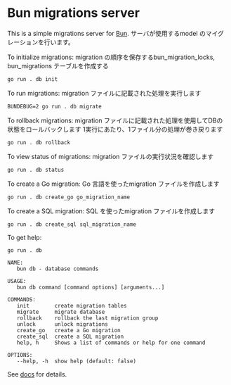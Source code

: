 # Bun migrations server

This is a simple migrations server for [Bun](https://bun.uptrace.dev/).
サーバが使用するmodel のマイグレーションを行います。

To initialize migrations:
migration の順序を保存するbun_migration_locks, bun_migrations テーブルを作成する
```shell
go run . db init
```

To run migrations:
migration ファイルに記載された処理を実行します
```shell
BUNDEBUG=2 go run . db migrate
```

To rollback migrations:
migration ファイルに記載された処理を使用してDBの状態をロールバックします
1実行にあたり、1ファイル分の処理が巻き戻ります
```shell
go run . db rollback
```

To view status of migrations:
migration ファイルの実行状況を確認します

```shell
go run . db status
```

To create a Go migration:
Go 言語を使ったmigration ファイルを作成します
```shell
go run . db create_go go_migration_name
```

To create a SQL migration:
SQL を使ったmigration ファイルを作成します
```shell
go run . db create_sql sql_migration_name
```

To get help:

```shell
go run . db

NAME:
   bun db - database commands

USAGE:
   bun db command [command options] [arguments...]

COMMANDS:
   init        create migration tables
   migrate     migrate database
   rollback    rollback the last migration group
   unlock      unlock migrations
   create_go   create a Go migration
   create_sql  create a SQL migration
   help, h     Shows a list of commands or help for one command

OPTIONS:
   --help, -h  show help (default: false)
```

See [docs](https://bun.uptrace.dev/guide/migrations.html) for details.
